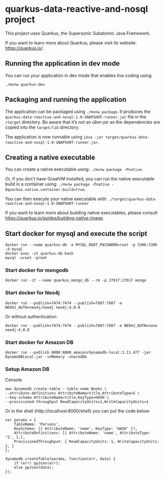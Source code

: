 # quarkus-data-reactive-and-nosql project

This project uses Quarkus, the Supersonic Subatomic Java Framework.

If you want to learn more about Quarkus, please visit its website: https://quarkus.io/ .

## Running the application in dev mode

You can run your application in dev mode that enables live coding using:
```
./mvnw quarkus:dev
```

## Packaging and running the application

The application can be packaged using `./mvnw package`.
It produces the `quarkus-data-reactive-and-nosql-1.0-SNAPSHOT-runner.jar` file in the `/target` directory.
Be aware that it’s not an _über-jar_ as the dependencies are copied into the `target/lib` directory.

The application is now runnable using `java -jar target/quarkus-data-reactive-and-nosql-1.0-SNAPSHOT-runner.jar`.

## Creating a native executable

You can create a native executable using: `./mvnw package -Pnative`.

Or, if you don't have GraalVM installed, you can run the native executable build in a container using: `./mvnw package -Pnative -Dquarkus.native.container-build=true`.

You can then execute your native executable with: `./target/quarkus-data-reactive-and-nosql-1.0-SNAPSHOT-runner`

If you want to learn more about building native executables, please consult https://quarkus.io/guides/building-native-image.

## Start docker for mysql and execute the script

```
docker run --name quarkus-db -e MYSQL_ROOT_PASSWORD=root -p 3306:3306 -d mysql
docker exec -it quarkus-db bash
mysql -uroot -proot
```

### Start docker for mongodb

```
docker run -it --name quarkus_mongo_db --rm -p 27017:27017 mongo
```

### Start docker for Neo4j

```
docker run --publish=7474:7474 --publish=7687:7687 -e NEO4J_AUTH=neo4j/neo4j neo4j:4.0.0
```
Or without authentication
```
docker run --publish=7474:7474 --publish=7687:7687 -e NEO4J_AUTH=none neo4j:4.0.0
```

### Start docker for Amazon DB

```
docker run --publish 8000:8000 amazon/dynamodb-local:1.11.477 -jar DynamoDBLocal.jar -inMemory -sharedDb
```

### Setup Amazon DB

Console
```
aws dynamodb create-table --table-name Books \
--attribute-definitions AttributeName=title,AttributeType=S \
--key-schema AttributeName=title,KeyType=HASH \
--provisioned-throughput ReadCapacityUnits=1,WriteCapacityUnits=1
```
Or in the shell (http://localhost:8000/shell) you can put the code below: 
```
var params = {
    TableName: 'Persons',
    KeySchema: [{ AttributeName: 'name', KeyType: 'HASH' }],
    AttributeDefinitions: [{ AttributeName: 'name', AttributeType: 'S', },],
    ProvisionedThroughput: { ReadCapacityUnits: 1, WriteCapacityUnits: 1, }
};

dynamodb.createTable(params, function(err, data) {
    if (err) ppJson(err);
    else ppJson(data);
});
```
